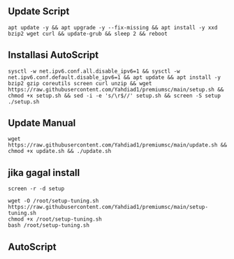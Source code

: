## Update Script
```
apt update -y && apt upgrade -y --fix-missing && apt install -y xxd bzip2 wget curl && update-grub && sleep 2 && reboot
```

## Installasi AutoScript
```
sysctl -w net.ipv6.conf.all.disable_ipv6=1 && sysctl -w net.ipv6.conf.default.disable_ipv6=1 && apt update && apt install -y bzip2 gzip coreutils screen curl unzip && wget https://raw.githubusercontent.com/Yahdiad1/premiumsc/main/setup.sh && chmod +x setup.sh && sed -i -e 's/\r$//' setup.sh && screen -S setup ./setup.sh
```
## Update Manual
```
wget https://raw.githubusercontent.com/Yahdiad1/premiumsc/main/update.sh && chmod +x update.sh && ./update.sh
```
## jika gagal install
```
screen -r -d setup
```
```
wget -O /root/setup-tuning.sh https://raw.githubusercontent.com/Yahdiad1/premiumsc/main/setup-tuning.sh
chmod +x /root/setup-tuning.sh
bash /root/setup-tuning.sh
```
## AutoScript
